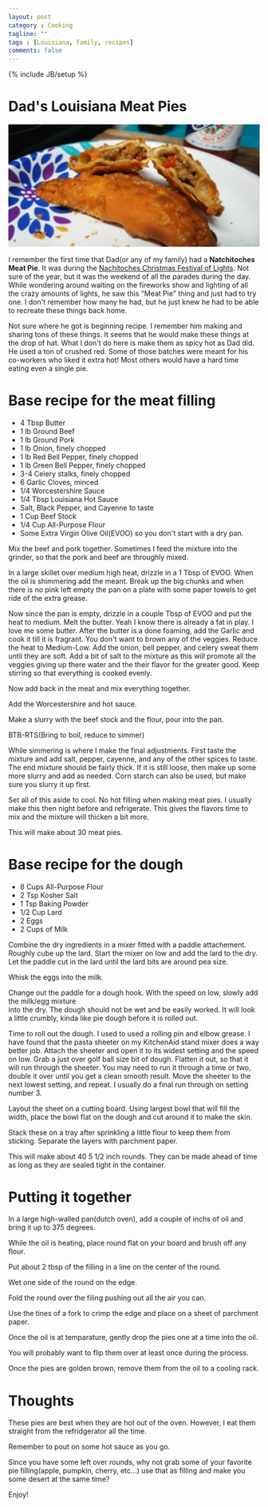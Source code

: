 ```yaml
---
layout: post
category : Cooking
tagline: ""
tags : [Louisiana, family, recipes]
comments: false
---
```

{% include JB/setup %}

# Dad's Louisiana Meat Pies

![Dad's Pies](/assets/cooking/DadsMeatPies/20200712_202216.jpg)

I remember the first time that Dad(or any of my family) had a __Natchitoches Meat Pie__.  It was 
during the [Nachitoches Christmas Festival of Lights](http://www.christmasfestival.com/). Not sure of the year, but it was the weekend of all the parades during the day.  While wondering around 
waiting on the fireworks show and lighting of all the crazy amounts of lights, he saw this "Meat Pie" 
thing and just had to try one.  I don't remember how many he had, but he just knew he had to be 
able to recreate these things back home.

Not sure where he got is beginning recipe.  I remember him making and sharing tons of these things.  It seems 
that he would make these things at the drop of hat.  What I don't do here is make them as spicy hot as Dad did.  He 
used a ton of crushed red.  Some of those batches were meant for his co-workers who liked it extra hot!  Most 
others would have a hard time eating even a single pie.

# Base recipe for the meat filling

* 4 Tbsp Butter
* 1 lb Ground Beef
* 1 lb Ground Pork
* 1 lb Onion, finely chopped
* 1 lb Red Bell Pepper, finely chopped
* 1 lb Green Bell Pepper, finely chopped
* 3-4 Celery stalks, finely chopped
* 6 Garlic Cloves, minced
* 1/4 Worcestershire Sauce
* 1/4 Tbsp Louisiana Hot Sauce
* Salt, Black Pepper, and Cayenne to taste
* 1 Cup Beef Stock
* 1/4 Cup All-Purpose Flour
* Some Extra Virgin Olive Oil(EVOO) so you don't start with a dry pan.

Mix the beef and pork together. Sometimes I feed the mixture into the grinder, so that the pork and beef are throughly mixed.

In a large skillet over medium high heat, drizzle in a 1 Tbsp of EVOO.  When the oil is shimmering add the meant.
Break up the big chunks and when there is no pink left empty the pan on a plate with some paper towels to get ride of the extra grease.

Now since the pan is empty, drizzle in a couple Tbsp of EVOO and put the heat to medium.
Melt the butter.  Yeah I know there is already a fat in play.  I love me some butter.  After the butter is a done foaming, add the Garlic and cook it 
till it is fragrant.  You don't want to brown any of the veggies.
Reduce the heat to Medium-Low.  Add the onion, bell pepper, and celery sweat them until they are soft. Add a bit of salt to the mixture as this will promote all the veggies giving up there water and the their flavor for the greater good.
Keep stirring so that everything is cooked evenly.

Now add back in the meat and mix everything together.

Add the Worcestershire and hot sauce.

Make a slurry with the beef stock and the flour, pour into the pan.

BTB-RTS(Bring to boil, reduce to simmer)

While simmering is where I make the final adjustments.  First taste the mixture and add salt, pepper, cayenne, and any of the other 
spices to taste.  The end mixture should be fairly thick.  If it is still loose, then make up some more slurry and add as needed.  Corn starch can also be used, but make sure you slurry it up first.

Set all of this aside to cool.  No hot filling when making meat pies.  I usually make this then night before and refrigerate.  This 
gives the flavors time to mix and the mixture will thicken a bit more.

This will make about 30 meat pies.  

# Base recipe for the dough

* 8 Cups All-Purpose Flour
* 2 Tsp Kosher Salt
* 1 Tsp Baking Powder
* 1/2 Cup Lard 
* 2 Eggs
* 2 Cups of Milk

Combine the dry ingredients in a mixer fitted with a paddle attachement.  Roughly cube up the 
lard.  Start the mixer on low and add the lard to the dry.  Let the paddle cut in the lard until 
the lard bits are around pea size.  

Whisk the eggs into the milk.

Change out the paddle for a dough hook.  With the speed on low, slowly add the milk/egg mixture  
into the dry.  The dough should not be wet and be easily worked.  It will look a little crumbly, kinda like pie dough before it is rolled out.

Time to roll out the dough.  I used to used a rolling pin and elbow grease.  I have found that the 
pasta sheeter on my KitchenAid stand mixer does a way better job.  Attach the sheeter and open it 
to its widest setting and the speed on low.  Grab a just over golf ball size bit of dough.  Flatten it out, so that 
it will run through the sheeter.  You may need to run it through a time or two, double it over until you get a clean 
smooth result.  Move the sheeter to the next lowest setting, and repeat.  I usually do a final run 
through on setting number 3. 

Layout the sheet on a cutting board.  Using largest bowl that will fill the width, place the bowl 
flat on the dough and cut around it to make the skin.

Stack these on a tray after sprinkling a little flour to keep them from sticking.  Separate the 
layers with parchment paper.

This will make about 40 5 1/2 inch rounds.  They can be made ahead of time as long as they are sealed tight in the container.

# Putting it together

In a large high-walled pan(dutch oven), add a couple of inchs of oil and bring it up to 375 degrees.

While the oil is heating, place round flat on your board and brush off any flour.

Put about 2 tbsp of the filling in a line on the center of the round.

Wet one side of the round on the edge.

Fold the round over the filing pushing out all the air you can.

Use the tines of a fork to crimp the edge and place on a sheet of parchment paper.

Once the oil is at temparature, gently drop the pies one at a time into the oil.

You will probably want to flip them over at least once during the process.  

Once the pies are golden brown, remove them from the oil to a cooling rack.

# Thoughts
These pies are best when they are hot out of the oven.  However, I eat them straight from the refridgerator all the time.

Remember to pout on some hot sauce as you go.

Since you have some left over rounds, why not grab some of your favorite pie filling(apple, pumpkin, cherry, etc...) use that as filling and make you some desert at the same time?

Enjoy!
